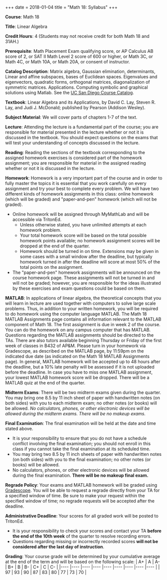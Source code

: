 +++
date = 2018-01-04
title = "Math 18: Syllabus"
+++

**Course**:  Math 18

**Title**:  Linear Algebra

**Credit Hours**:  4  (Students may not receive credit for both Math 18 and 31AH.)

**Prerequisite**:  Math Placement Exam qualifying score, or AP Calculus AB score of 2, or SAT II Math Level 2 score of 600 or higher, or Math 3C, or Math 4C, or Math 10A, or Math 20A, or consent of instructor.

**Catalog Description**:  Matrix algebra, Gaussian elimination, determinants, Linear and affine subspaces, bases of Euclidean spaces. Eigenvalues and eigenvectors, quadratic forms, orthogonal matrices, diagonalization of symmetric matrices. Applications. Computing symbolic and graphical solutions using Matlab. See the [UC San Diego Course Catalog](https://ucsd.edu/catalog/courses/MATH.html).

**Textbook**: Linear Algebra and its Applications, by David C. Lay, Steven R. Lay, and Judi J. McDonald; published by Pearson (Addison Wesley).

**Subject Material**:  We will cover parts of chapters 1-7 of the text.

**Lecture**:  Attending the lecture is a fundamental part of the course; you are responsible for material presented in the lecture whether or not it is discussed in the textbook.  You should expect questions on the exams that will test your understanding of concepts discussed in the lecture.

**Reading**:  Reading the sections of the textbook corresponding to the assigned homework exercises is considered part of the homework assignment; you are responsible for material in the assigned reading whether or not it is discussed in the lecture.

**Homework**:  Homework is a very important part of the course and in order to fully master the topics it is essential that you work carefully on every assignment and try your best to complete every problem. We will have two different kinds of homework assignments in this class: online homework (which will be graded) and "paper-and-pen" homework (which will not be graded).
  * Online homework will be assigned through MyMathLab and will be accessible via TritonEd.
    * Unless otherwise stated, you have unlimited attempts at each homework problem.
    * Your total homework score will be based on the total possible homework points available; no homework assignment scores will be dropped at the end of the quarter.
    * Homework should be turned in on time. Extensions may be given in some cases with a small window after the deadline, but typically homework turned in after the deadline will score at most 50% of the total points on the assignment.
  * The "paper-and-pen" homework assignments will be announced on the course homework page. These assignments will not be turned in and will not be graded; however, you are responsible for the ideas illustrated by these exercises and exam questions could be based on them.

**MATLAB**:   In applications of linear algebra, the theoretical concepts that you will learn in lecture are used together 
with computers to solve large scale problems.  Thus, in addition to your written homework, you will be required to do homework 
using the computer language MATLAB. The Math 18 MATLAB Assignments page contains all information relevant to the MATLAB 
component of Math 18. The first assignment is due in week 2 of the course.  You can do the homework on any campus computer 
that has MATLAB.  Questions regarding the MATLAB assignments should be directed to the TAs.  There are also tutors available 
beginning Thursday or Friday of the first week of classes in B432 of AP&M.  Please turn in your homework via Gradescope, 
as described on the MATLAB page, by 11:59pm on the indicated due date (as indicated on the Math 18 MATLAB Assignments page). 
In general, MATLAB homework will be accepted up to 48 hours after the deadline, but a 10% late penalty will be assessed if it 
is not uploaded before the deadline. In case you have to miss one MATLAB assignment, your lowest MATLAB homework score will 
be dropped.  There will be a MATLAB quiz at the end of the quarter.

**Midterm Exams**:  There will be two midterm exams given during the quarter. You may bring one 8.5 by 11 inch sheet of paper 
with handwritten notes (on both sides) with you to each midterm exam; no other notes (or books) will be allowed. 
*No calculators, phones, or other electronic devices will be allowed during the midterm exams. There will be no makeup exams.*

**Final Examination**:  The final examination will be held at the date and time stated above.
  * It is your responsibility to ensure that you do not have a schedule conflict involving the final examination; you should not 
enroll in this class if you cannot take the final examination at its scheduled time.
  * You may bring two 8.5 by 11 inch sheets of paper with handwritten notes (on both sides) with you to the final examination; no other notes (or books) will be allowed.
  * No calculators, phones, or other electronic devices will be allowed during the final examination. **There will be no makeup final exam.**

**Regrade Policy**:  Your exams and MATLAB homework will be graded using [Gradescope](https://www.gradescope.com/). 
You will be able to request a regrade directly from your TA for a specified window of time.  Be sure to make your request 
within the specified window of time; no regrade requests will be accepted after the deadline.

**Administrative Deadline**:  Your scores for all graded work will be posted to TritonEd.
  * It is your responsibility to check your scores and contact your TA **before the end of the 10th week** of the quarter to resolve recording errors.
  * Questions regarding missing or incorrectly recorded scores **will not be considered after the last day of instruction**.

**Grading**: Your course grade will be determined by your cumulative average at the end of the term and will be based on the 
following scale:
| A+ 	| A  	| A- 	| B+ 	| B  	| B- 	| C+ 	| C  	| C- 	|
|----	|----	|----	|----	|----	|----	|----	|----	|----	|
| 97 	| 93 	| 90 	| 87 	| 83 	| 80 	| 77 	| 73 	| 70 	|







